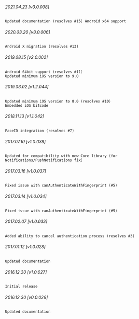 

###### 2021.04.23 [v3.0.008]

```
Updated documentation (resolves #15) Android x64 support
```


###### 2020.03.20 [v3.0.006]

```
Android X migration (resolves #13)
```


###### 2019.08.15 [v2.0.002]

```
Android 64bit support (resolves #11)
Updated minimum iOS version to 9.0
```


###### 2019.03.02 [v1.2.044]

```
Updated minimum iOS version to 8.0 (resolves #10)
Embedded iOS bitcode
```


###### 2018.11.13 [v1.1.042]

```
FaceID integration (resolves #7)
```


###### 2017.07.10 [v1.0.038]

```
Updated for compatibility with new Core library (for Notifications/PushNotifications fix)
```


###### 2017.03.16 [v1.0.037]

```
Fixed issue with canAuthenticateWithFingerprint (#5)
```


###### 2017.03.14 [v1.0.034]

```
Fixed issue with canAuthenticateWithFingerprint (#5)
```


###### 2017.02.07 [v1.0.033]

```
Added ability to cancel authentication process (resolves #3)
```


###### 2017.01.12 [v1.0.028]

```
Updated documentation
```


###### 2016.12.30 [v1.0.027]

```
Initial release
```


###### 2016.12.30 [v0.0.026]

```
Updated documentation
```
